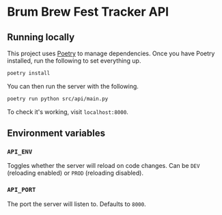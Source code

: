 # Brum Brew Fest Tracker API

## Running locally

This project uses [Poetry](https://python-poetry.org/) to manage dependencies.
Once you have Poetry installed, run the following to set everything up.

```sh
poetry install
```

You can then run the server with the following.

```sh
poetry run python src/api/main.py
```

To check it's working, visit `localhost:8000`.

## Environment variables

### `API_ENV`

Toggles whether the server will reload on code changes. Can be `DEV` (reloading
enabled) or `PROD` (reloading disabled).

### `API_PORT`

The port the server will listen to. Defaults to `8000`.
